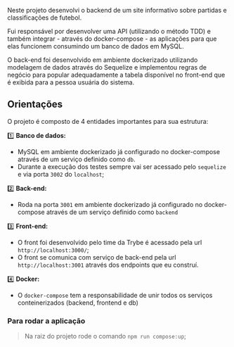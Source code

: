 Neste projeto desenvolvi o backend de um site informativo sobre partidas e classificações de futebol.

Fui responsável por desenvolver uma API (utilizando o método TDD) e também integrar - através do docker-compose - as aplicações para que elas funcionem consumindo um banco de dados em MySQL.

O back-end foi desenvolvido em ambiente dockerizado utilizando modelagem de dados através do Sequelize e implementou regras de negócio para popular adequadamente a tabela disponível no front-end que é exibida para a pessoa usuária do sistema.

## Orientações ##
O projeto é composto de 4 entidades importantes para sua estrutura:

1️⃣ **Banco de dados:**
  - MySQL em ambiente dockerizado já configurado no docker-compose através de um serviço definido como `db`.
  - Durante a execução dos testes sempre vai ser acessado pelo `sequelize` e via porta `3002` do `localhost`;

2️⃣ **Back-end:**
 - Roda na porta `3001` em ambiente dockerizado já configurado no docker-compose através de um serviço definido como `backend`

3️⃣ **Front-end:**
  - O front foi desenvolvido pelo time da Trybe é acessado pela url `http://localhost:3000/`;
  - O front se comunica com serviço de back-end pela url `http://localhost:3001` através dos endpoints que eu construí.

4️⃣ **Docker:**
  - O `docker-compose` tem a responsabilidade de unir todos os serviços conteinerizados (backend, frontend e db) 
  
### Para rodar a aplicação ###
> Na raiz do projeto rode o comando `npm run compose:up`;

